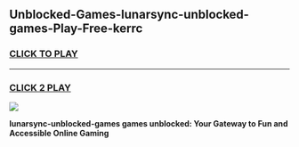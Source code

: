 
## Unblocked-Games-lunarsync-unblocked-games-Play-Free-kerrc
<h3>
<a href="https://premium76.site?title=lunarsync-unblocked-games&ref=17A">CLICK TO PLAY</a></h3>
<hr>

<h3>
<a href="https://premium76.site?title=lunarsync-unblocked-games&ref=17A">CLICK 2 PLAY</a>
  
</h3>

<a href="https://premium76.site?title=lunarsync-unblocked-games&ref=17A"><img src="https://clearcache.store/games.png"></a>


**lunarsync-unblocked-games games unblocked: Your Gateway to Fun and Accessible Online Gaming**
